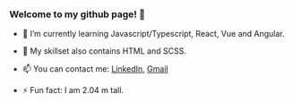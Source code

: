 ### Welcome to my github page! 👋

- 🌱 I’m currently learning Javascript/Typescript, React, Vue and Angular.

- 🧰 My skillset also contains HTML and SCSS.

- 📫 You can contact me: [LinkedIn](https://www.linkedin.com/in/gatis-celmins/), [Gmail](mailto:gatiscelmins03@gmail.com)

- ⚡ Fun fact: I am 2.04 m tall.

<!--
**berserks03/berserks03** is a ✨ _special_ ✨ repository because its `README.md` (this file) appears on your GitHub profile.

Here are some ideas to get you started:

- 🔭 I’m currently working on ...
- 🌱 I’m currently learning ...
- 👯 I’m looking to collaborate on ...
- 🤔 I’m looking for help with ...
- 💬 Ask me about ...
- 📫 How to reach me: ...
- 😄 Pronouns: ...
- ⚡ Fun fact: ...
-->
